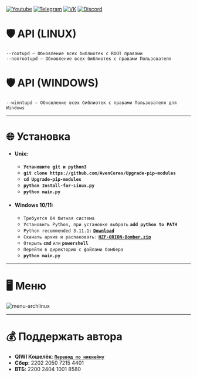 [![Youtube](https://user-images.githubusercontent.com/64781822/185656066-cdb875f1-ade6-4499-ae50-79a4f61fdc3e.png)](https://www.youtube.com/@hzfmain/) [![Telegram](https://user-images.githubusercontent.com/64781822/185657127-657c530b-3849-4931-ab91-63d6f0508330.png)](https://t.me/hzfnews) [![VK](https://user-images.githubusercontent.com/64781822/185657778-21a240e2-da1f-4b72-b37e-447c9adebfcb.png)](https://vk.com/hzforum1) [![Discord](https://user-images.githubusercontent.com/64781822/185659753-b997c6db-c91a-42c0-8876-6826d46568ba.png)](https://discord.com/invite/7bneGfUS5h)

# 🛡 API (LINUX)
```
--rootupd — Обновление всех библиотек с ROOT правами
--nonrootupd — Обновление всех библиотек с правами Пользователя
```

# 🛡 API (WINDOWS)
```
--winntupd — Обновление всех библиотек с правами Пользователя для Windows
```

___
# 🌐 Установка
+ #### **Unix:**
  + **`Установите git и python3`** 
  + **`git clone https://github.com/AvenCores/Upgrade-pip-modules`**
  + **`cd Upgrade-pip-modules`**
  + **`python Install-for-Linux.py`**
  + **`python main.py`**


+ #### **Windows 10/11:**
  + `Требуется 64 битная система`
  + `Установить Python, при установке выбрать` **`add python to PATH`**
  + `Python recommended 3.11.1:` [**`Download`**](https://www.python.org/)
  + `Скачать архив и распаковать:` [**`HZF-ORION-Bomber.zip`**](https://github.com/AvenCores/Upgrade-pip-modules/archive/refs/heads/main.zip)
  + `Открыть` **`cmd`** `или` **`powershell`**
  + `Перейти в директорию с файлами бомбера`
  + **`python main.py`**

 ___
# 🖥 Меню

![menu-archlinux](https://i.imgur.com/ngbXXOT.png)

___
# 💰 Поддержать автора
+  **QIWI Кошелёк**: [**`Перевод по никнейму`**](https://qiwi.com/n/AVENCORESDONATE)
+ **Сбер**: 2202 2050 7215 4401
+ **ВТБ**: 2200 2404 1001 8580

